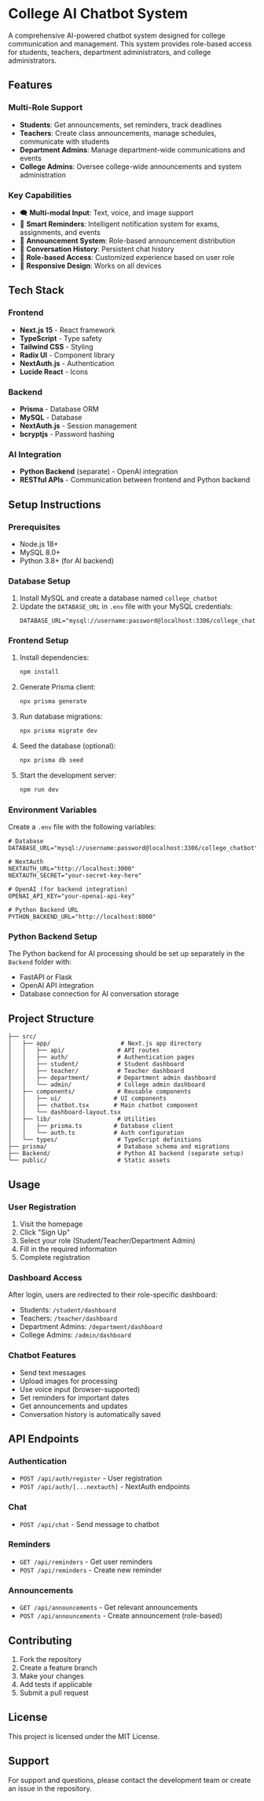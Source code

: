 # College AI Chatbot System

A comprehensive AI-powered chatbot system designed for college communication and management. This system provides role-based access for students, teachers, department administrators, and college administrators.

## Features

### Multi-Role Support
- **Students**: Get announcements, set reminders, track deadlines
- **Teachers**: Create class announcements, manage schedules, communicate with students
- **Department Admins**: Manage department-wide communications and events
- **College Admins**: Oversee college-wide announcements and system administration

### Key Capabilities
- 🗨️ **Multi-modal Input**: Text, voice, and image support
- 🔔 **Smart Reminders**: Intelligent notification system for exams, assignments, and events
- 📢 **Announcement System**: Role-based announcement distribution
- 💾 **Conversation History**: Persistent chat history
- 🎯 **Role-based Access**: Customized experience based on user role
- 📱 **Responsive Design**: Works on all devices

## Tech Stack

### Frontend
- **Next.js 15** - React framework
- **TypeScript** - Type safety
- **Tailwind CSS** - Styling
- **Radix UI** - Component library
- **NextAuth.js** - Authentication
- **Lucide React** - Icons

### Backend
- **Prisma** - Database ORM
- **MySQL** - Database
- **NextAuth.js** - Session management
- **bcryptjs** - Password hashing

### AI Integration
- **Python Backend** (separate) - OpenAI integration
- **RESTful APIs** - Communication between frontend and Python backend

## Setup Instructions

### Prerequisites
- Node.js 18+ 
- MySQL 8.0+
- Python 3.8+ (for AI backend)

### Database Setup
1. Install MySQL and create a database named `college_chatbot`
2. Update the `DATABASE_URL` in `.env` file with your MySQL credentials:
   ```
   DATABASE_URL="mysql://username:password@localhost:3306/college_chatbot"
   ```

### Frontend Setup
1. Install dependencies:
   ```bash
   npm install
   ```

2. Generate Prisma client:
   ```bash
   npx prisma generate
   ```

3. Run database migrations:
   ```bash
   npx prisma migrate dev
   ```

4. Seed the database (optional):
   ```bash
   npx prisma db seed
   ```

5. Start the development server:
   ```bash
   npm run dev
   ```

### Environment Variables
Create a `.env` file with the following variables:
```env
# Database
DATABASE_URL="mysql://username:password@localhost:3306/college_chatbot"

# NextAuth
NEXTAUTH_URL="http://localhost:3000"
NEXTAUTH_SECRET="your-secret-key-here"

# OpenAI (for backend integration)
OPENAI_API_KEY="your-openai-api-key"

# Python Backend URL
PYTHON_BACKEND_URL="http://localhost:8000"
```

### Python Backend Setup
The Python backend for AI processing should be set up separately in the `Backend` folder with:
- FastAPI or Flask
- OpenAI API integration
- Database connection for AI conversation storage

## Project Structure

```
├── src/
│   ├── app/                    # Next.js app directory
│   │   ├── api/               # API routes
│   │   ├── auth/              # Authentication pages
│   │   ├── student/           # Student dashboard
│   │   ├── teacher/           # Teacher dashboard
│   │   ├── department/        # Department admin dashboard
│   │   └── admin/             # College admin dashboard
│   ├── components/            # Reusable components
│   │   ├── ui/               # UI components
│   │   ├── chatbot.tsx       # Main chatbot component
│   │   └── dashboard-layout.tsx
│   ├── lib/                   # Utilities
│   │   ├── prisma.ts         # Database client
│   │   └── auth.ts           # Auth configuration
│   └── types/                 # TypeScript definitions
├── prisma/                    # Database schema and migrations
├── Backend/                   # Python AI backend (separate setup)
└── public/                    # Static assets
```

## Usage

### User Registration
1. Visit the homepage
2. Click "Sign Up"
3. Select your role (Student/Teacher/Department Admin)
4. Fill in the required information
5. Complete registration

### Dashboard Access
After login, users are redirected to their role-specific dashboard:
- Students: `/student/dashboard`
- Teachers: `/teacher/dashboard` 
- Department Admins: `/department/dashboard`
- College Admins: `/admin/dashboard`

### Chatbot Features
- Send text messages
- Upload images for processing
- Use voice input (browser-supported)
- Set reminders for important dates
- Get announcements and updates
- Conversation history is automatically saved

## API Endpoints

### Authentication
- `POST /api/auth/register` - User registration
- `POST /api/auth/[...nextauth]` - NextAuth endpoints

### Chat
- `POST /api/chat` - Send message to chatbot

### Reminders
- `GET /api/reminders` - Get user reminders
- `POST /api/reminders` - Create new reminder

### Announcements
- `GET /api/announcements` - Get relevant announcements
- `POST /api/announcements` - Create announcement (role-based)

## Contributing

1. Fork the repository
2. Create a feature branch
3. Make your changes
4. Add tests if applicable
5. Submit a pull request

## License

This project is licensed under the MIT License.

## Support

For support and questions, please contact the development team or create an issue in the repository.

